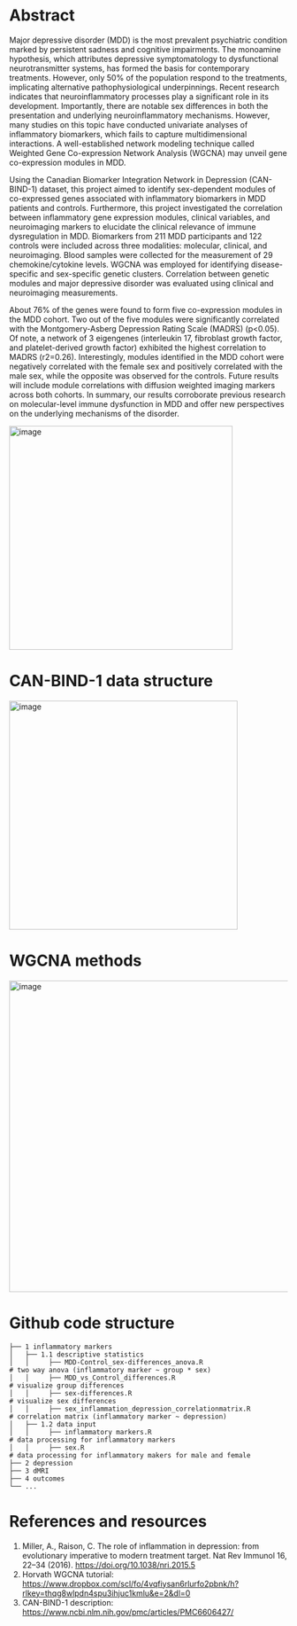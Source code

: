 # Abstract

Major depressive disorder (MDD) is the most prevalent psychiatric condition marked by persistent sadness and cognitive impairments. The monoamine hypothesis, which attributes depressive symptomatology to dysfunctional neurotransmitter systems, has formed the basis for contemporary treatments. However, only 50% of the population respond to the treatments, implicating alternative pathophysiological underpinnings. Recent research indicates that neuroinflammatory processes play a significant role in its development. Importantly, there are notable sex differences in both the presentation and underlying neuroinflammatory mechanisms. However, many studies on this topic have conducted univariate analyses of inflammatory biomarkers, which fails to capture multidimensional interactions. A well-established network modeling technique called Weighted Gene Co-expression Network Analysis (WGCNA) may unveil gene co-expression modules in MDD. 

Using the Canadian Biomarker Integration Network in Depression (CAN-BIND-1) dataset, this project aimed to identify sex-dependent modules of co-expressed genes associated with inflammatory biomarkers in MDD patients and controls. Furthermore, this project investigated the correlation between inflammatory gene expression modules, clinical variables, and neuroimaging markers to elucidate the clinical relevance of immune dysregulation in MDD. Biomarkers from 211 MDD participants and 122 controls were included across three modalities: molecular, clinical, and neuroimaging. Blood samples were collected for the measurement of 29 chemokine/cytokine levels. WGCNA was employed for identifying disease-specific and sex-specific genetic clusters. Correlation between genetic modules and major depressive disorder was evaluated using clinical and neuroimaging measurements. 

About 76% of the genes were found to form five co-expression modules in the MDD cohort. Two out of the five modules were significantly correlated with the Montgomery-Asberg Depression Rating Scale (MADRS) (p<0.05). Of note, a network of 3 eigengenes (interleukin 17, fibroblast growth factor, and platelet-derived growth factor) exhibited the highest correlation to MADRS (r2=0.26). Interestingly, modules identified in the MDD cohort were negatively correlated with the female sex and positively correlated with the male sex, while the opposite was observed for the controls. Future results will include module correlations with diffusion weighted imaging markers across both cohorts. In summary, our results corroborate previous research on molecular-level immune dysfunction in MDD and offer new perspectives on the underlying mechanisms of the disorder.

<img width="404" alt="image" src="https://github.com/user-attachments/assets/3b185a98-beef-4671-a92d-f0d72daaa522">

# CAN-BIND-1 data structure

<img width="413" alt="image" src="https://github.com/user-attachments/assets/ef6a2ccb-4247-42d6-9de0-f2ac2f3c384a">

# WGCNA methods

<img width="562" alt="image" src="https://github.com/user-attachments/assets/edc38c64-531e-4f1d-84ea-a3e007e977a5">

# Github code structure
```
├── 1 inflammatory markers            
│   ├── 1.1 descriptive statistics
│   │     ├── MDD-Control_sex-differences_anova.R                           # two way anova (inflammatory marker ~ group * sex)
│   │     ├── MDD_vs_Control_differences.R                                  # visualize group differences
│   │     ├── sex-differences.R                                             # visualize sex differences 
│   │     ├── sex_inflammation_depression_correlationmatrix.R               # correlation matrix (inflammatory marker ~ depression)
│   ├── 1.2 data input
│   │     ├── inflammatory markers.R                                        # data processing for inflammatory markers
│   │     ├── sex.R                                                         # data processing for inflammatory makers for male and female               
├── 2 depression                     
├── 3 dMRI
├── 4 outcomes                                                       
└── ...
```

# References and resources
1. Miller, A., Raison, C. The role of inflammation in depression: from evolutionary imperative to modern treatment target. Nat Rev Immunol 16, 22–34 (2016). https://doi.org/10.1038/nri.2015.5
2. Horvath WGCNA tutorial: https://www.dropbox.com/scl/fo/4vqfiysan6rlurfo2pbnk/h?rlkey=thqg8wlpdn4spu3ihjuc1kmlu&e=2&dl=0
3. CAN-BIND-1 description: https://www.ncbi.nlm.nih.gov/pmc/articles/PMC6606427/
